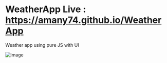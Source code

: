 # WeatherApp Live : https://amany74.github.io/WeatherApp
Weather app using pure JS with UI

![image](https://github.com/Amany74/WeatherApp/assets/67116029/dcac0734-e027-4a7a-8599-11a2658a9a77)
